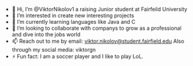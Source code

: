 - 👋 Hi, I’m @ViktorNikolov1 a raising Junior student at Fairfeild University
- 👀 I’m interested in create new interesting projects 
- 🌱 I’m currently learning languages like Java and C
- 💞️ I’m looking to collaborate with companys to grow as a professional and dive into the jobs world
- 📫 Reach out to me by email: viktor.nikolov@student.fairfield.edu
     Also through my social media: viktorgn
- ⚡ Fun fact: I am a soccer player and I like to play LoL. 

